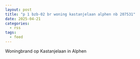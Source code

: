 ```yaml
---
layout: post
title: "p 1 bzb-02 br woning kastanjelaan alphen nb 207531"
date: 2025-04-21
categories: 
  - rss
tags: 
  - feed
---
```


Woningbrand op Kastanjelaan in Alphen

